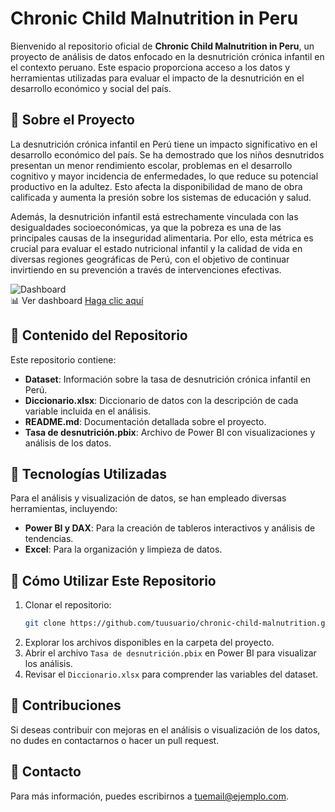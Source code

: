 # Chronic Child Malnutrition in Peru

Bienvenido al repositorio oficial de **Chronic Child Malnutrition in Peru**, un proyecto de análisis de datos enfocado en la desnutrición crónica infantil en el contexto peruano. Este espacio proporciona acceso a los datos y herramientas utilizadas para evaluar el impacto de la desnutrición en el desarrollo económico y social del país.

## 📌 Sobre el Proyecto
La desnutrición crónica infantil en Perú tiene un impacto significativo en el desarrollo económico del país. Se ha demostrado que los niños desnutridos presentan un menor rendimiento escolar, problemas en el desarrollo cognitivo y mayor incidencia de enfermedades, lo que reduce su potencial productivo en la adultez. Esto afecta la disponibilidad de mano de obra calificada y aumenta la presión sobre los sistemas de educación y salud.

Además, la desnutrición infantil está estrechamente vinculada con las desigualdades socioeconómicas, ya que la pobreza es una de las principales causas de la inseguridad alimentaria. Por ello, esta métrica es crucial para evaluar el estado nutricional infantil y la calidad de vida en diversas regiones geográficas de Perú, con el objetivo de continuar invirtiendo en su prevención a través de intervenciones efectivas.

![Dashboard](https://github.com/user-attachments/assets/2cb1aeab-88d7-4fb4-ade7-aa545846bdd0)<br>
📊 Ver dashboard [Haga clic aquí](https://app.powerbi.com/view?r=eyJrIjoiOWQ3Njg4ZWYtZTI4Mi00NDg0LTk1ZDMtNDQwNDhhMTQzNjQ1IiwidCI6ImQwMGQ4MDc3LTkwMjEtNDc1YS1iMzE3LTQ3M2U5YjcyN2UwYiIsImMiOjR9)

## 📂 Contenido del Repositorio
Este repositorio contiene:

- **Dataset**: Información sobre la tasa de desnutrición crónica infantil en Perú.
- **Diccionario.xlsx**: Diccionario de datos con la descripción de cada variable incluida en el análisis.
- **README.md**: Documentación detallada sobre el proyecto.
- **Tasa de desnutrición.pbix**: Archivo de Power BI con visualizaciones y análisis de los datos.

## 🚀 Tecnologías Utilizadas
Para el análisis y visualización de datos, se han empleado diversas herramientas, incluyendo:

- **Power BI y DAX**: Para la creación de tableros interactivos y análisis de tendencias.
- **Excel**: Para la organización y limpieza de datos.

## 📖 Cómo Utilizar Este Repositorio
1. Clonar el repositorio:
   ```bash
   git clone https://github.com/tuusuario/chronic-child-malnutrition.git
   ```
2. Explorar los archivos disponibles en la carpeta del proyecto.
3. Abrir el archivo `Tasa de desnutrición.pbix` en Power BI para visualizar los análisis.
4. Revisar el `Diccionario.xlsx` para comprender las variables del dataset.

## 🤝 Contribuciones
Si deseas contribuir con mejoras en el análisis o visualización de los datos, no dudes en contactarnos o hacer un pull request.

## 📧 Contacto
Para más información, puedes escribirnos a [tuemail@ejemplo.com](mailto:tuemail@ejemplo.com).

